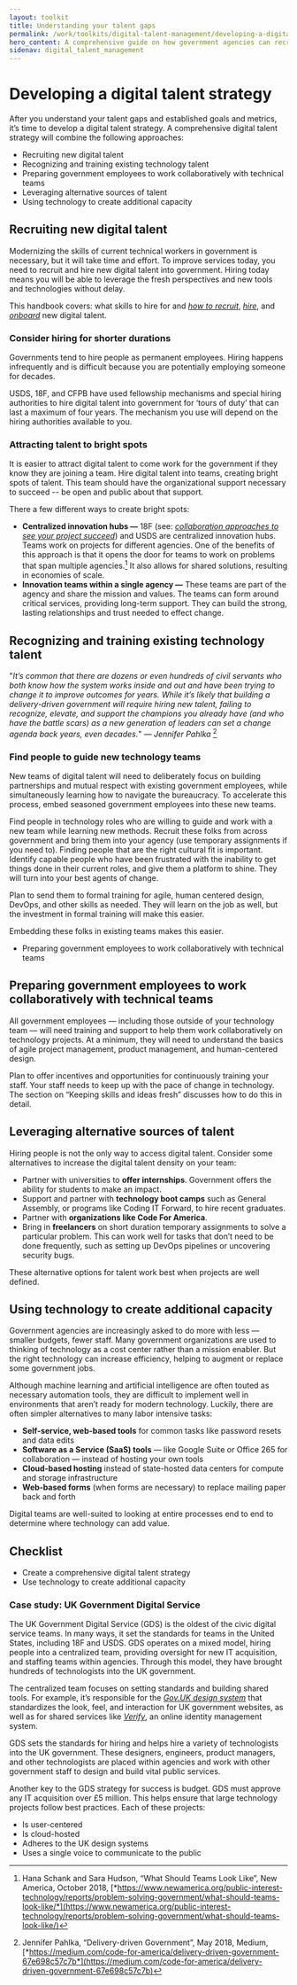 ```yaml
---
layout: toolkit
title: Understanding your talent gaps
permalink: /work/toolkits/digital-talent-management/developing-a-digital-talent-strategy/
hero_content: A comprehensive guide on how government agencies can recruit, hire, onboard, and retain digital talent.
sidenav: digital_talent_management
---
```


Developing a digital talent strategy
====================================

After you understand your talent gaps and established goals and metrics, it’s time to develop a digital talent strategy. A comprehensive digital talent strategy will combine the following approaches:

* Recruiting new digital talent
* Recognizing and training existing technology talent
* Preparing government employees to work collaboratively with technical teams
* Leveraging alternative sources of talent
* Using technology to create additional capacity

Recruiting new digital talent
-----------------------------

Modernizing the skills of current technical workers in government is necessary, but it will take time and effort. To improve services today, you need to recruit and hire new digital talent into government. Hiring today means you will be able to leverage the fresh perspectives and new tools and technologies without delay.

This handbook covers: what skills to hire for and [*how to recruit*](#recruiting), [*hire*](#hiring), and [*onboard*](#onboarding) new digital talent.

### Consider hiring for shorter durations

Governments tend to hire people as permanent employees. Hiring happens infrequently and is difficult because you are potentially employing someone for decades.

USDS, 18F, and CFPB have used fellowship mechanisms and special hiring authorities to hire digital talent into government for ‘tours of duty’ that can last a maximum of four years. The mechanism you use will depend on the hiring authorities available to you.

### Attracting talent to bright spots

It is easier to attract digital talent to come work for the government if they know they are joining a team. Hire digital talent into teams, creating bright spots of talent. This team should have the organizational support necessary to succeed -- be open and public about that support.

There a few different ways to create bright spots:

* **Centralized innovation hubs —** 18F (see: [*collaboration approaches to see your project succeed*](https://18f.gsa.gov/partnership-principles/)) and USDS are centralized innovation hubs. Teams work on projects for different agencies. One of the benefits of this approach is that it opens the door for teams to work on problems that span multiple agencies.[^1] It also allows for shared solutions, resulting in economies of scale.
* **Innovation teams within a single agency —** These teams are part of the agency and share the mission and values. The teams can form around critical services, providing long-term support. They can build the strong, lasting relationships and trust needed to effect change.

Recognizing and training existing technology talent
---------------------------------------------------

"*It’s common that there are dozens or even hundreds of civil servants who both know how the system works inside and out and have been trying to change it to improve outcomes for years. While it’s likely that building a delivery-driven government will require hiring new talent, failing to recognize, elevate, and support the champions you already
have (and who have the battle scars) as a new generation of leaders can set a change agenda back years, even decades.*" — *Jennifer Pahlka* [^2]

### Find people to guide new technology teams

New teams of digital talent will need to deliberately focus on building partnerships and mutual respect with existing government employees, while simultaneously learning how to navigate the bureaucracy. To accelerate this process, embed seasoned government employees into these new teams.

Find people in technology roles who are willing to guide and work with a new team while learning new methods. Recruit these folks from across government and bring them into your agency (use temporary assignments if you need to). Finding people that are the right cultural fit is important. Identify capable people who have been frustrated with the inability to get things done in their current roles, and give them a platform to shine. They will turn into your best agents of change.

Plan to send them to formal training for agile, human centered design, DevOps, and other skills as needed. They will learn on the job as well, but the investment in formal training will make this easier.

Embedding these folks in existing teams makes this easier.

* Preparing government employees to work collaboratively with technical teams

Preparing government employees to work collaboratively with technical teams
---------------------------------------------------------------------------

All government employees — including those outside of your technology team — will need training and support to help them work collaboratively on technology projects. At a minimum, they will need to understand the basics of agile project management, product management, and human-centered design.

Plan to offer incentives and opportunities for continuously training your staff. Your staff needs to keep up with the pace of change in technology. The section on “Keeping skills and ideas fresh” discusses how to do this in detail.

Leveraging alternative sources of talent
----------------------------------------

Hiring people is not the only way to access digital talent. Consider some alternatives to increase the digital talent density on your team:

* Partner with universities to **offer internships**. Government offers the ability for students to make an impact.
* Support and partner with **technology boot camps** such as General Assembly, or programs like Coding IT Forward, to hire recent graduates.
* Partner with **organizations like Code For America**.
* Bring in **freelancers** on short duration temporary assignments to solve a particular problem. This can work well for tasks that don’t need to be done frequently, such as setting up DevOps pipelines or uncovering security bugs.

These alternative options for talent work best when projects are well defined.

Using technology to create additional capacity
----------------------------------------------

Government agencies are increasingly asked to do more with less — smaller budgets, fewer staff. Many government organizations are used to thinking of technology as a cost center rather than a mission enabler. But the right technology can increase efficiency, helping to augment or
replace some government jobs.

Although machine learning and artificial intelligence are often touted as necessary automation tools, they are difficult to implement well in environments that aren’t ready for modern technology. Luckily, there are often simpler alternatives to many labor intensive tasks:

* **Self-service, web-based tools** for common tasks like password resets and data edits
* **Software as a Service (SaaS) tools** — like Google Suite or Office 265 for collaboration — instead of hosting your own tools
* **Cloud-based hosting** instead of state-hosted data centers for compute and storage infrastructure
* **Web-based forms** (when forms are necessary) to replace mailing paper back and forth

Digital teams are well-suited to looking at entire processes end to end to determine where technology can add value.

Checklist
---------
* Create a comprehensive digital talent strategy
* Use technology to create additional capacity

### Case study: UK Government Digital Service

  The UK Government Digital Service (GDS) is the oldest of the civic digital service teams. In many ways, it set the standards for teams in the United States, including 18F and USDS. GDS operates on a mixed model, hiring people into a centralized team, providing oversight for new IT acquisition, and staffing teams within agencies. Through this model, they have brought hundreds of technologists into the UK government.

  The centralized team focuses on setting standards and building shared tools. For example, it’s responsible for the [*Gov.UK design system*](https://design-system.service.gov.uk/?_ga=2.48215079.183259153.1574016435-578254373.1574016435) that standardizes the look, feel, and interaction for UK government websites, as well as for shared services like [*Verify*](https://www.gov.uk/government/publications/introducing-govuk-verify/introducing-govuk-verify), an online identity management system.

  GDS sets the standards for hiring and helps hire a variety of technologists into the UK government. These designers, engineers, product managers, and other technologists are placed within agencies and work with other government staff to design and build vital public services.

  Another key to the GDS strategy for success is budget. GDS must approve any IT acquisition over £5 million. This helps ensure that large technology projects follow best practices. Each of these projects:
  * Is user-centered
  * Is cloud-hosted
  * Adheres to the UK design systems
  * Uses a single voice to communicate to the public

[^1]: Hana Schank and Sara Hudson, “What Should Teams Look Like”, New America, October 2018, [*https://www.newamerica.org/public-interest-technology/reports/problem-solving-government/what-should-teams-look-like/*](https://www.newamerica.org/public-interest-technology/reports/problem-solving-government/what-should-teams-look-like/)


[^2]: Jennifer Pahlka, “Delivery-driven Government”, May 2018, Medium, [*https://medium.com/code-for-america/delivery-driven-government-67e698c57c7b*](https://medium.com/code-for-america/delivery-driven-government-67e698c57c7b)

